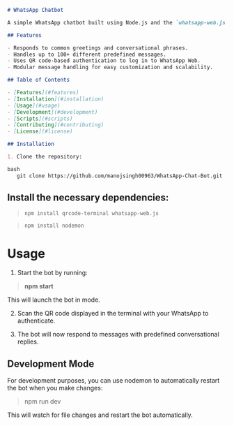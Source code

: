 
```markdown
# WhatsApp Chatbot

A simple WhatsApp chatbot built using Node.js and the `whatsapp-web.js` library. This bot can handle various conversational messages and reply to common phrases. It's designed to simulate a friendly conversation with predefined responses.

## Features

- Responds to common greetings and conversational phrases.
- Handles up to 100+ different predefined messages.
- Uses QR code-based authentication to log in to WhatsApp Web.
- Modular message handling for easy customization and scalability.

## Table of Contents

- [Features](#features)
- [Installation](#installation)
- [Usage](#usage)
- [Development](#development)
- [Scripts](#scripts)
- [Contributing](#contributing)
- [License](#license)

## Installation

1. Clone the repository:

bash
   git clone https://github.com/manojsingh00963/WhatsApp-Chat-Bot.git


```
 
## Install the necessary dependencies:

> ``` npm install qrcode-terminal whatsapp-web.js ```

> ``` npm install nodemon ```

# Usage

1) Start the bot by running:

> **npm start**

 This will launch the bot in  mode.

2) Scan the QR code displayed in the terminal with your WhatsApp to authenticate.

3) The bot will now respond to messages with predefined conversational replies.

## Development Mode
For development purposes, you can use nodemon to automatically restart the bot when you make changes:

> npm run dev

This will watch for file changes and restart the bot automatically.
